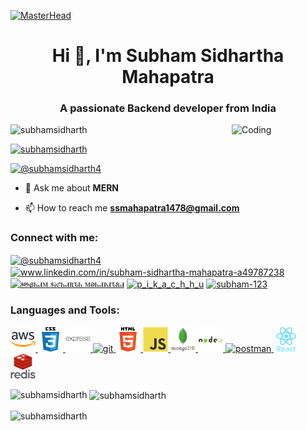 [![MasterHead](https://i.pinimg.com/originals/e6/71/b0/e671b030905d5ca04572953a747facc7.gif)](https://rishavchanda.io)
<h1 align="center">Hi 👋, I'm Subham Sidhartha Mahapatra</h1>
<h3 align="center">A passionate Backend developer from India</h3>
<img align="right" alt="Coding" width="150" src="https://cdn.dribbble.com/users/1162077/screenshots/3848914/programmer.gif">


<p align="left"> <img src="https://komarev.com/ghpvc/?username=subhamsidharth&label=Profile%20views&color=0e75b6&style=flat" alt="subhamsidharth" /> </p>

<p align="left"> <a href="https://github.com/ryo-ma/github-profile-trophy"><img src="https://github-profile-trophy.vercel.app/?username=subhamsidharth" alt="subhamsidharth" /></a> </p>

<p align="left"> <a href="https://twitter.com/@subhamsidharth4" target="blank"><img src="https://img.shields.io/twitter/follow/@subhamsidharth4?logo=twitter&style=for-the-badge" alt="@subhamsidharth4" /></a> </p>

- 💬 Ask me about **MERN**

- 📫 How to reach me **ssmahapatra1478@gmail.com**

<h3 align="left">Connect with me:</h3>
<p align="left">
<a href="https://twitter.com/@subhamsidharth4" target="blank"><img align="center" src="https://raw.githubusercontent.com/rahuldkjain/github-profile-readme-generator/master/src/images/icons/Social/twitter.svg" alt="@subhamsidharth4" height="30" width="40" /></a>
<a href="https://linkedin.com/in/www.linkedin.com/in/subham-sidhartha-mahapatra-a49787238" target="blank"><img align="center" src="https://raw.githubusercontent.com/rahuldkjain/github-profile-readme-generator/master/src/images/icons/Social/linked-in-alt.svg" alt="www.linkedin.com/in/subham-sidhartha-mahapatra-a49787238" height="30" width="40" /></a>
<a href="https://fb.com/ꮥꮼᏸꮒꮧꮇ ꮥꭵꮄꮒꮧꮢꮦꮒ ꮇꭷꮒꮧꭾꮧꮦꮢꮧ" target="blank"><img align="center" src="https://raw.githubusercontent.com/rahuldkjain/github-profile-readme-generator/master/src/images/icons/Social/facebook.svg" alt="ꮥꮼᏸꮒꮧꮇ ꮥꭵꮄꮒꮧꮢꮦꮒ ꮇꭷꮒꮧꭾꮧꮦꮢꮧ" height="30" width="40" /></a>
<a href="https://instagram.com/p_i_k_a_c_h_h_u" target="blank"><img align="center" src="https://raw.githubusercontent.com/rahuldkjain/github-profile-readme-generator/master/src/images/icons/Social/instagram.svg" alt="p_i_k_a_c_h_h_u" height="30" width="40" /></a>
<a href="https://www.leetcode.com/subham-123" target="blank"><img align="center" src="https://raw.githubusercontent.com/rahuldkjain/github-profile-readme-generator/master/src/images/icons/Social/leet-code.svg" alt="subham-123" height="30" width="40" /></a>
</p>

<h3 align="left">Languages and Tools:</h3>
<p align="left"> <a href="https://aws.amazon.com" target="_blank" rel="noreferrer"> <img src="https://raw.githubusercontent.com/devicons/devicon/master/icons/amazonwebservices/amazonwebservices-original-wordmark.svg" alt="aws" width="40" height="40"/> </a> <a href="https://www.w3schools.com/css/" target="_blank" rel="noreferrer"> <img src="https://raw.githubusercontent.com/devicons/devicon/master/icons/css3/css3-original-wordmark.svg" alt="css3" width="40" height="40"/> </a> <a href="https://expressjs.com" target="_blank" rel="noreferrer"> <img src="https://raw.githubusercontent.com/devicons/devicon/master/icons/express/express-original-wordmark.svg" alt="express" width="40" height="40"/> </a> <a href="https://git-scm.com/" target="_blank" rel="noreferrer"> <img src="https://www.vectorlogo.zone/logos/git-scm/git-scm-icon.svg" alt="git" width="40" height="40"/> </a> <a href="https://www.w3.org/html/" target="_blank" rel="noreferrer"> <img src="https://raw.githubusercontent.com/devicons/devicon/master/icons/html5/html5-original-wordmark.svg" alt="html5" width="40" height="40"/> </a> <a href="https://developer.mozilla.org/en-US/docs/Web/JavaScript" target="_blank" rel="noreferrer"> <img src="https://raw.githubusercontent.com/devicons/devicon/master/icons/javascript/javascript-original.svg" alt="javascript" width="40" height="40"/> </a> <a href="https://www.mongodb.com/" target="_blank" rel="noreferrer"> <img src="https://raw.githubusercontent.com/devicons/devicon/master/icons/mongodb/mongodb-original-wordmark.svg" alt="mongodb" width="40" height="40"/> </a> <a href="https://nodejs.org" target="_blank" rel="noreferrer"> <img src="https://raw.githubusercontent.com/devicons/devicon/master/icons/nodejs/nodejs-original-wordmark.svg" alt="nodejs" width="40" height="40"/> </a> <a href="https://postman.com" target="_blank" rel="noreferrer"> <img src="https://www.vectorlogo.zone/logos/getpostman/getpostman-icon.svg" alt="postman" width="40" height="40"/> </a> <a href="https://reactjs.org/" target="_blank" rel="noreferrer"> <img src="https://raw.githubusercontent.com/devicons/devicon/master/icons/react/react-original-wordmark.svg" alt="react" width="40" height="40"/> </a> <a href="https://redis.io" target="_blank" rel="noreferrer"> <img src="https://raw.githubusercontent.com/devicons/devicon/master/icons/redis/redis-original-wordmark.svg" alt="redis" width="40" height="40"/> </a> </p>

<p><img align="left" src="https://github-readme-stats.vercel.app/api/top-langs?username=subhamsidharth&show_icons=true&locale=en&layout=compact" alt="subhamsidharth" /></p>

<p>&nbsp;<img align="center" src="https://github-readme-stats.vercel.app/api?username=subhamsidharth&show_icons=true&locale=en" alt="subhamsidharth" /></p>

<p><img align="center" src="https://github-readme-streak-stats.herokuapp.com/?user=subhamsidharth&" alt="subhamsidharth" /></p>

